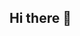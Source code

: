 ## Hi there 👋

<!--

**About us**

🙋‍♀️ Introduction: Hello! We (well, mainly I) are a British organization that would soon become a hoping-to-be website design freelance company, which I, Leon Peter Keates, would be freelance web designing.
🌈 Contribution guidelines: This is mainly a draft, and is WIP (Work In Progress). For now, its pretty much private for now. No guidelines yet, but behave!
👩‍💻 Useful resources: Soon!™️
🍿 Fun fact: Leon has never been to another country (excluding Wales) outside of the UK/England, until August 2022, when he first went to Dubrovnik (a city in Croatia) and he enjoyed it! He? Oh wait, that's me!
🧙 Side note: This is all a work in progress project, most things coming soon! 
-->
